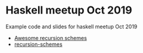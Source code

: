 # Haskell meetup Oct 2019

Example code and slides for haskell meetup Oct 2019

- [Awesome recursion schemes](https://github.com/passy/awesome-recursion-schemes)
- [recursion-schemes](http://hackage.haskell.org/package/recursion-schemes)
